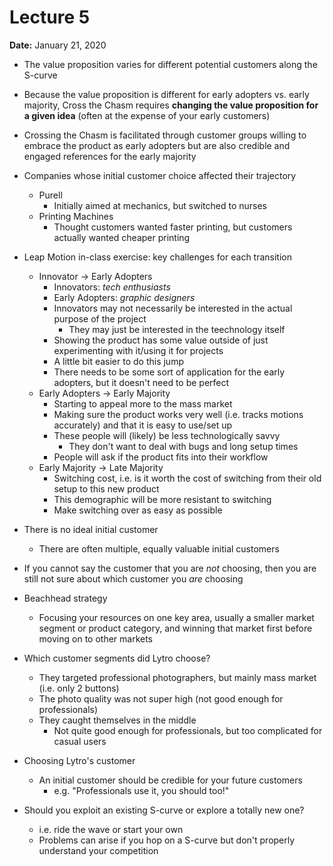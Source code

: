 # Lecture 5

**Date:** January 21, 2020

* The value proposition varies for different potential customers along the S-curve
* Because the value proposition is different for early adopters vs. early majority, Cross the Chasm requires **changing the value proposition for a given idea** (often at the expense of your early customers)
* Crossing the Chasm is facilitated through customer groups willing to embrace the product as early adopters but are also credible and engaged references for the early majority
* Companies whose initial customer choice affected their trajectory
  * Purell
    * Initially aimed at mechanics, but switched to nurses
  * Printing Machines
    * Thought customers wanted faster printing, but customers actually wanted cheaper printing

* Leap Motion in-class exercise: key challenges for each transition
  * Innovator -> Early Adopters
    * Innovators: *tech enthusiasts*
    * Early Adopters: *graphic designers*
    * Innovators may not necessarily be interested in the actual purpose of the project
      * They may just be interested in the teechnology itself
    * Showing the product has some value outside of just experimenting with it/using it for projects
    * A little bit easier to do this jump
    * There needs to be some sort of application for the early adopters, but it doesn't need to be perfect
  * Early Adopters -> Early Majority
    * Starting to appeal more to the mass market
    * Making sure the product works very well (i.e. tracks motions accurately) and that it is easy to use/set up
    * These people will (likely) be less technologically savvy 
      * They don't want to deal with bugs and long setup times
    * People will ask if the product fits into their workflow
  * Early Majority -> Late Majority
    * Switching cost, i.e. is it worth the cost of switching from their old setup to this new product
    * This demographic will be more resistant to switching
    * Make switching over as easy as possible
* There is no ideal initial customer
  * There are often multiple, equally valuable initial customers
* If you cannot say the customer that you are *not* choosing, then you are still not sure about which customer you *are* choosing
* Beachhead strategy
  * Focusing your resources on one key area, usually a smaller market segment or product category, and winning that market first before moving on to other markets
* Which customer segments did Lytro choose?
  * They targeted professional photographers, but mainly mass market (i.e. only 2 buttons)
  * The photo quality was not super high (not good enough for professionals)
  * They caught themselves in the middle
    * Not quite good enough for professionals, but too complicated for casual users
* Choosing Lytro's customer
  * An initial customer should be credible for your future customers
    * e.g. "Professionals use it, you should too!"
* Should you exploit an existing S-curve or explore a totally new one?
  * i.e. ride the wave or start your own
  * Problems can arise if you hop on a S-curve but don't properly understand your competition

